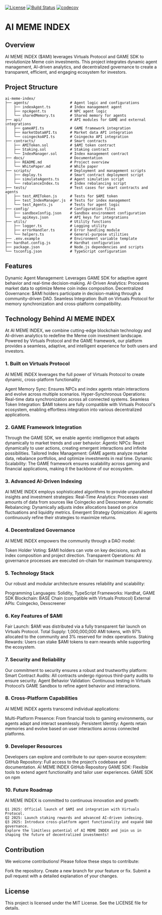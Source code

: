 [![License](https://img.shields.io/badge/License-MIT-blue.svg)](https://opensource.org/licenses/MIT)
[![Build Status](https://img.shields.io/badge/build-passing-brightgreen.svg)]()  [![codecov](https://codecov.io/gh/YOUR_GITHUB_USERNAME/AI-Meme-Index/branch/main/graph/badge.svg?token=YOUR_CODECOV_TOKEN)]()
# AI MEME INDEX

## Overview
AI MEME INDEX ($AMI) leverages Virtuals Protocol and GAME SDK to revolutionize Meme coin investments. This project integrates dynamic agent management, AI-driven analytics, and decentralized governance to create a transparent, efficient, and engaging ecosystem for investors.

## Project Structure

```
ai-meme-index/
├── agents/                   # Agent logic and configurations
│   ├── indexAgent.ts         # Index management agent
│   ├── npcAgent.ts           # NPC agent logic
│   └── sharedMemory.ts       # Shared memory for agents
├── api/                      # API modules for GAME and external integrations
│   ├── gameAPI.ts            # GAME framework integration
│   ├── marketDataAPI.ts      # Market data API integration
│   └── coingeckoAPI.ts       # Coingecko API integration
├── contracts/                # Smart contracts
│   ├── AMIToken.sol          # $AMI token contract
│   ├── Staking.sol           # Staking contract
│   └── IndexManager.sol      # Index management contract
├── docs/                     # Documentation
│   ├── README.md             # Project overview
│   └── WhitePaper.md         # White paper
├── scripts/                  # Deployment and management scripts
│   ├── deploy.ts             # Smart contract deployment script
│   ├── simulateAgents.ts     # Agent simulation script
│   └── rebalanceIndex.ts     # Index rebalancing script
├── tests/                    # Test cases for smart contracts and agents
│   ├── test_AMIToken.js      # Tests for $AMI token
│   ├── test_IndexManager.js  # Tests for index management
│   └── test_Agents.js        # Tests for agent logic
├── config/                   # Configuration files
│   ├── sandboxConfig.json    # Sandbox environment configuration
│   └── apiKeys.json          # API keys for integrations
├── utils/                    # Utility functions
│   ├── logger.ts             # Logging utility
│   ├── errorHandler.ts       # Error handling module
│   └── helpers.ts            # General-purpose utilities
├── .env.example              # Environment variable template
├── hardhat.config.js         # Hardhat configuration
├── package.json              # Node.js dependencies and scripts
└── tsconfig.json             # TypeScript configuration
```
## Features
Dynamic Agent Management: Leverages GAME SDK for adaptive agent behavior and real-time decision-making.
AI-Driven Analytics: Processes market data to optimize Meme coin index composition.
Decentralized Governance: $AMI holders participate in decision-making through a community-driven DAO.
Seamless Integration: Built on Virtuals Protocol for memory synchronization and cross-platform compatibility.

## Technology Behind AI MEME INDEX
At AI MEME INDEX, we combine cutting-edge blockchain technology and AI-driven analytics to redefine the Meme coin investment landscape. Powered by Virtuals Protocol and the GAME framework, our platform provides a seamless, adaptive, and intelligent experience for both users and investors.

### 1. Built on Virtuals Protocol
AI MEME INDEX leverages the full power of Virtuals Protocol to create dynamic, cross-platform functionality:

Agent Memory Sync: Ensures NPCs and index agents retain interactions and evolve across multiple scenarios.
Hyper-Synchronous Operations: Real-time data synchronization across all connected systems.
Seamless Token Integration: $AMI tokens are fully compatible with Virtuals Protocol's ecosystem, enabling effortless integration into various decentralized applications.

### 2. GAME Framework Integration
Through the GAME SDK, we enable agentic intelligence that adapts dynamically to market trends and user behavior:
Agentic NPCs: React dynamically to user actions, creating emergent interactions and infinite possibilities.
Tailored Index Management: GAME agents analyze market data, rebalance portfolios, and optimize investments in real time.
Dynamic Scalability: The GAME framework ensures scalability across gaming and financial applications, making it the backbone of our ecosystem.

### 3. Advanced AI-Driven Indexing
AI MEME INDEX employs sophisticated algorithms to provide unparalleled insights and investment strategies:
Real-Time Analytics: Processes vast amounts of data from sources like Coingecko and Dexscreener.
Automatic Rebalancing: Dynamically adjusts index allocations based on price fluctuations and liquidity metrics.
Emergent Strategy Optimization: AI agents continuously refine their strategies to maximize returns.

### 4. Decentralized Governance
AI MEME INDEX empowers the community through a DAO model:

Token Holder Voting: $AMI holders can vote on key decisions, such as index composition and project direction.
Transparent Operations: All governance processes are executed on-chain for maximum transparency.

### 5. Technology Stack
Our robust and modular architecture ensures reliability and scalability:

Programming Languages: Solidity, TypeScript
Frameworks: Hardhat, GAME SDK
Blockchain: BASE Chain (compatible with Virtuals Protocol)
External APIs: Coingecko, Dexscreener

### 6. Key Features of $AMI
Fair Launch: $AMI was distributed via a fully transparent fair launch on Virtuals Protocol.
Total Supply: 1,000,000,000 AMI tokens, with 97% allocated to the community and 3% reserved for index operations.
Staking Rewards: Users can stake $AMI tokens to earn rewards while supporting the ecosystem.

### 7. Security and Reliability
Our commitment to security ensures a robust and trustworthy platform:
Smart Contract Audits: All contracts undergo rigorous third-party audits to ensure security.
Agent Behavior Validation: Continuous testing in Virtuals Protocol’s GAME Sandbox to refine agent behavior and interactions.

### 8. Cross-Platform Capabilities
AI MEME INDEX agents transcend individual applications:

Multi-Platform Presence: From financial tools to gaming environments, our agents adapt and interact seamlessly.
Persistent Identity: Agents retain memories and evolve based on user interactions across connected platforms.

### 9. Developer Resources
Developers can explore and contribute to our open-source ecosystem:
GitHub Repository: Full access to the project’s codebase and documentation.
AI MEME INDEX GitHub Repository
GAME SDK: Flexible tools to extend agent functionality and tailor user experiences.
GAME SDK on npm

### 10. Future Roadmap
AI MEME INDEX is committed to continuous innovation and growth:

```
Q1 2025: Official launch of $AMI and integration with Virtuals Protocol.
Q2 2025: Launch staking rewards and advanced AI-driven indexing.
Q3 2025: Introduce cross-platform agent functionality and expand DAO governance.
Explore the limitless potential of AI MEME INDEX and join us in shaping the future of decentralized investments!
```


## Contribution
We welcome contributions! Please follow these steps to contribute:

Fork the repository.
Create a new branch for your feature or fix.
Submit a pull request with a detailed explanation of your changes.

## License
This project is licensed under the MIT License. See the LICENSE file for details.


